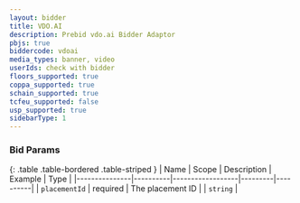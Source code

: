 ```yaml
---
layout: bidder
title: VDO.AI
description: Prebid vdo.ai Bidder Adaptor
pbjs: true
biddercode: vdoai
media_types: banner, video
userIds: check with bidder
floors_supported: true
coppa_supported: true
schain_supported: true
tcfeu_supported: false
usp_supported: true
sidebarType: 1
---
```



### Bid Params

{: .table .table-bordered .table-striped }
| Name          | Scope    | Description      | Example | Type     |
|---------------|----------|------------------|---------|----------|
| `placementId` | required | The placement ID |         | `string` |
